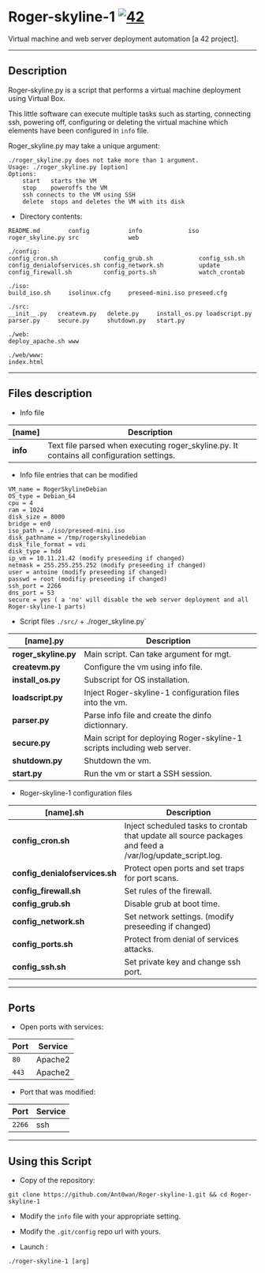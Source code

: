 # Roger-skyline-1 [![42](https://i.imgur.com/9NXfcit.jpg)](i.imgur.com/9NXfcit.jpg)

Virtual machine and web server deployment automation [a 42 project].

---

## Description

Roger-skyline.py is a script that performs a virtual machine deployment using Virtual Box.

This little software can execute multiple tasks such as starting, connecting ssh, powering off, configuring or deleting the virtual machine which elements have been configured in `info` file.

Roger_skyline.py may take a unique argument:

```
./roger_skyline.py does not take more than 1 argument.
Usage: ./roger_skyline.py [option]
Options:
	start	starts the VM
	stop	poweroffs the VM
	ssh	connects to the VM using SSH
	delete	stops and deletes the VM with its disk
```

- Directory contents:

```
README.md        config           info             iso              roger_skyline.py src              web

./config:
config_cron.sh             config_grub.sh             config_ssh.sh
config_denialofservices.sh config_network.sh          update
config_firewall.sh         config_ports.sh            watch_crontab

./iso:
build_iso.sh     isolinux.cfg     preseed-mini.iso preseed.cfg

./src:
__init__.py   createvm.py   delete.py     install_os.py loadscript.py parser.py     secure.py     shutdown.py   start.py

./web:
deploy_apache.sh www

./web/www:
index.html
```

---

## Files description

- Info file

| [name] | Description |
| --- | --- |
| **info** | Text file parsed when executing roger_skyline.py. It contains all configuration settings.|

- Info file entries that can be modified

```
VM_name = RogerSkylineDebian
OS_type = Debian_64
cpu = 4
ram = 1024
disk_size = 8000
bridge = en0
iso_path = ./iso/preseed-mini.iso
disk_pathname = /tmp/rogerskylinedebian
disk_file_format = vdi
disk_type = hdd
ip_vm = 10.11.21.42 (modify preseeding if changed)
netmask = 255.255.255.252 (modify preseeding if changed)
user = antoine (modify preseeding if changed)
passwd = root (modifiy preseeding if changed)
ssh_port = 2266
dns_port = 53
secure = yes ( a 'no' will disable the web server deployment and all Roger-skyline-1 parts)
```

- Script files `./src/` + ./roger_skyline.py`

| [name].py | Description |
| --- | --- |
| **roger_skyline.py** | Main script. Can take argument for mgt.|
| **createvm.py** | Configure the vm using info file.|
| **install_os.py** | Subscript for OS installation.|
| **loadscript.py** | Inject Roger-skyline-1 configuration files into the vm.|
| **parser.py** | Parse info file and create the dinfo dictionnary.|
| **secure.py** | Main script for deploying Roger-skyline-1 scripts including web server.|
| **shutdown.py** | Shutdown the vm.|
| **start.py** | Run the vm or start a SSH session.|

- Roger-skyline-1 configuration files

| [name].sh | Description |
| --- | --- |
| **config_cron.sh** | Inject scheduled tasks to crontab that update all source packages and feed a /var/log/update_script.log.|
| **config_denialofservices.sh** | Protect open ports and set traps for port scans.|
| **config_firewall.sh** | Set rules of the firewall.|
| **config_grub.sh** | Disable grub at boot time.|
| **config_network.sh** | Set network settings. (modify preseeding if changed)|
| **config_ports.sh** | Protect from denial of services attacks.|
| **config_ssh.sh** | Set private key and change ssh port.|

---

## Ports

- Open ports with services:

| Port | Service |
| --- | --- |
| `80` | Apache2 |
| `443` | Apache2 |

- Port that was modified:

| Port | Service |
| --- | --- |
| `2266` | ssh |

---

## Using this Script

- Copy of the repository:

```shell=
git clone https://github.com/Ant0wan/Roger-skyline-1.git && cd Roger-skyline-1
```

- Modify the `info` file with your appropriate setting.

- Modify the `.git/config` repo url with yours.

- Launch :

```shell=
./roger-skyline-1 [arg]
```
